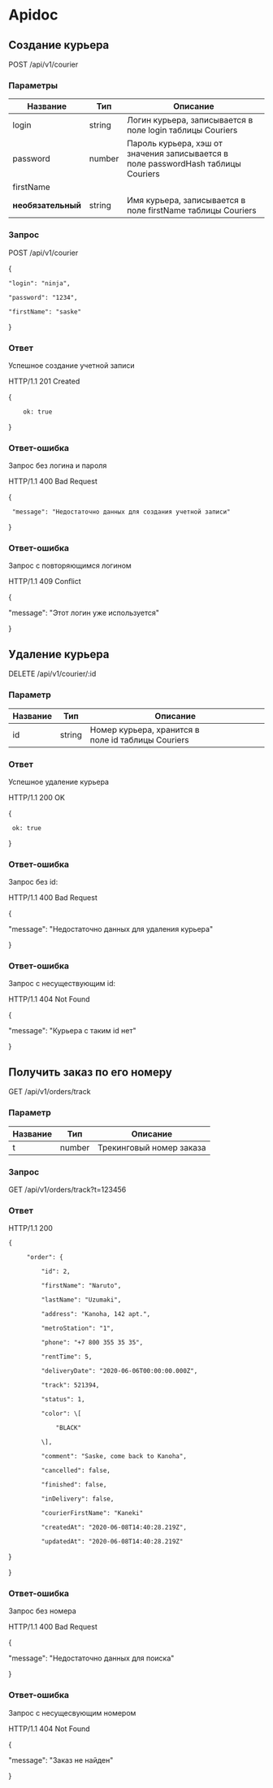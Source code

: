 # Apidoc

## Создание курьера

POST /api/v1/courier

### **Параметры**

| Название | Тип | Описание |
|----|----|----|
| login | string | Логин курьера, записывается в поле login таблицы Couriers |
| password | number | Пароль курьера, хэш от значения записывается в поле passwordHash таблицы Couriers |
| firstName
**необязательный** | string | Имя курьера, записывается в поле firstName таблицы Couriers |

### Запрос

POST /api/v1/courier

{ 

    "login": "ninja",

    "password": "1234",

    "firstName": "saske"

}

### Ответ

Успешное создание учетной записи

HTTP/1.1 201 Created

{

        ok: true

}

### Ответ-ошибка

Запрос без логина и пароля

HTTP/1.1 400 Bad Request

{

     "message": "Недостаточно данных для создания учетной записи"

}  

### Ответ-ошибка

Запрос с повторяющимся логином

HTTP/1.1 409 Сonflict

{

   "message": "Этот логин уже используется"

}  

## Удаление курьера

DELETE /api/v1/courier/:id

### **Параметр**

| Название | Тип | Описание |
|----|----|----|
| id | string | Номер курьера, хранится в поле id таблицы Couriers |

### Ответ

Успешное удаление курьера

HTTP/1.1 200 OK

{

     ok: true

}  

### Ответ-ошибка

Запрос без id:

HTTP/1.1 400 Bad Request

{

   "message":  "Недостаточно данных для удаления курьера"

}  

### Ответ-ошибка

Запрос с несуществующим id:

HTTP/1.1 404 Not Found

{

   "message": "Курьера с таким id нет"

}  

## **Получить заказ по его номеру**

GET /api/v1/orders/track

### **Параметр**

| Название | Тип | Описание |
|----|----|----|
| t | number | Трекинговый номер заказа |

### Запрос

GET /api/v1/orders/track?t=123456  

### Ответ

HTTP/1.1 200

    {

         "order": {

             "id": 2,

             "firstName": "Naruto",

             "lastName": "Uzumaki",

             "address": "Kanoha, 142 apt.",

             "metroStation": "1",

             "phone": "+7 800 355 35 35",

             "rentTime": 5,

             "deliveryDate": "2020-06-06T00:00:00.000Z",

             "track": 521394,

             "status": 1,

             "color": \[

                 "BLACK"

             \],

             "comment": "Saske, come back to Kanoha",

             "cancelled": false,

             "finished": false,

             "inDelivery": false,

             "courierFirstName": "Kaneki"

             "createdAt": "2020-06-08T14:40:28.219Z",

             "updatedAt": "2020-06-08T14:40:28.219Z"

  }

}

### Ответ-ошибка

Запрос без номера

HTTP/1.1 400 Bad Request

{

  "message":  "Недостаточно данных для поиска"

}

### Ответ-ошибка

Запрос с несущесвующим номером

HTTP/1.1 404 Not Found

{

  "message": "Заказ не найден"

}
